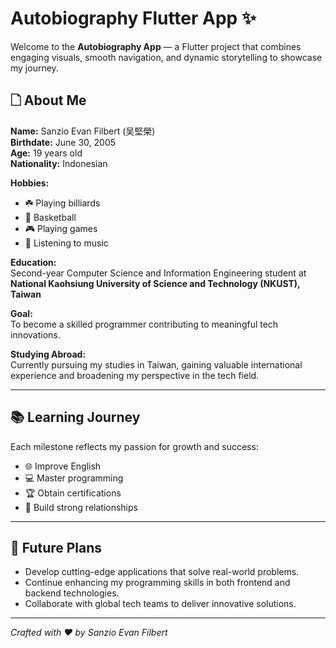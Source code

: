 # Autobiography Flutter App ✨

Welcome to the **Autobiography App** — a Flutter project that combines engaging visuals, smooth navigation, and dynamic storytelling to showcase my journey.

## 🗋 About Me

**Name:** Sanzio Evan Filbert (吴堅榮)  
**Birthdate:** June 30, 2005  
**Age:** 19 years old  
**Nationality:** Indonesian  

**Hobbies:**  
- ☘️ Playing billiards  
- 🏀 Basketball  
- 🎮 Playing games  
- 🎵 Listening to music  

**Education:**  
Second-year Computer Science and Information Engineering student at **National Kaohsiung University of Science and Technology (NKUST), Taiwan** 

**Goal:**  
To become a skilled programmer contributing to meaningful tech innovations.  

**Studying Abroad:**  
Currently pursuing my studies in Taiwan, gaining valuable international experience and broadening my perspective in the tech field.

---

## 📚 Learning Journey

Each milestone reflects my passion for growth and success:

- 🌐 Improve English  
- 💻 Master programming  
- 🏆 Obtain certifications  
- 🤝 Build strong relationships  

---

## 🚀 Future Plans

- Develop cutting-edge applications that solve real-world problems.  
- Continue enhancing my programming skills in both frontend and backend technologies.  
- Collaborate with global tech teams to deliver innovative solutions.  

---

*Crafted with ❤️ by Sanzio Evan Filbert*
